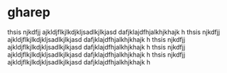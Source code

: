# gharep
thsis njkdfjj ajkldjflkjlkdjkljsadlkjlkjasd
dafjklajdfhjalkhjkhajk h
thsis njkdfjj ajkldjflkjlkdjkljsadlkjlkjasd
dafjklajdfhjalkhjkhajk h
thsis njkdfjj ajkldjflkjlkdjkljsadlkjlkjasd
dafjklajdfhjalkhjkhajk h
thsis njkdfjj ajkldjflkjlkdjkljsadlkjlkjasd
dafjklajdfhjalkhjkhajk h
thsis njkdfjj ajkldjflkjlkdjkljsadlkjlkjasd
dafjklajdfhjalkhjkhajk h

